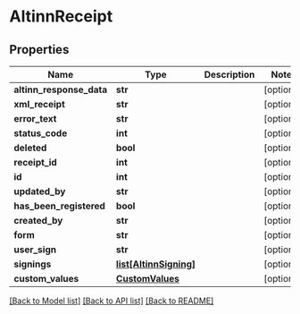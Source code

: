 # AltinnReceipt

## Properties
Name | Type | Description | Notes
------------ | ------------- | ------------- | -------------
**altinn_response_data** | **str** |  | [optional] 
**xml_receipt** | **str** |  | [optional] 
**error_text** | **str** |  | [optional] 
**status_code** | **int** |  | [optional] 
**deleted** | **bool** |  | [optional] 
**receipt_id** | **int** |  | [optional] 
**id** | **int** |  | [optional] 
**updated_by** | **str** |  | [optional] 
**has_been_registered** | **bool** |  | [optional] 
**created_by** | **str** |  | [optional] 
**form** | **str** |  | [optional] 
**user_sign** | **str** |  | [optional] 
**signings** | [**list[AltinnSigning]**](AltinnSigning.md) |  | [optional] 
**custom_values** | [**CustomValues**](CustomValues.md) |  | [optional] 

[[Back to Model list]](../README.md#documentation-for-models) [[Back to API list]](../README.md#documentation-for-api-endpoints) [[Back to README]](../README.md)

